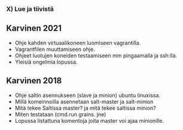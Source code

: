 ### X) Lue ja tiivistä

## Karvinen 2021
- Ohje kahden virtuaalikoneen luomiseen vagrantilla.
- Vagrantfilen muuttamiseen ohje.
- Ohjeet luotujen koneiden testaamiseen mm pingaamalla ja ssh:lla.
- Yleisiä ongelmia lopussa.

## Karvinen 2018
- Ohje saltin asennukseen (slave ja minion) ubuntu linuxissa.
- Millä komeinnoilla asennetaan salt-master ja salt-minion
- Mitä tekee Saltissa master? ja mitä tekee saltissa minion?
- Miten testataan (cmd.run grains. jne)
- Lopussa listattuna komentoja joita master voi ajaa minionille.
